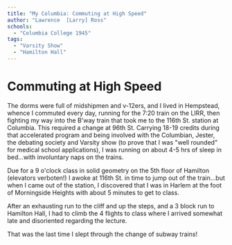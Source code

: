 ```yaml
---
title: "My Columbia: Commuting at High Speed"
author: "Lawrence  [Larry] Ross"
schools:
  - "Columbia College 1945"
tags:
  - "Varsity Show"
  - "Hamilton Hall"
---
```


# Commuting at High Speed

The dorms were full of midshipmen and v-12ers, and I  lived in Hempstead, whence I commuted every day, running for the 7:20 train on the LIRR, then fighting my way into the B'way train that took me to the 116th St. station at Columbia.  This required a change at 96th St.  Carrying 18-19 credits during that accelerated program and being involved with the Columbian, Jester, the debating society and Varsity show  (to prove that I was "well rounded" for medical school applications),  I was running on about 4-5 hrs of sleep in bed...with involuntary naps on the trains.

Due for a 9 o'clock class in solid geometry on the 5th floor of Hamilton (elevators verboten!) I awoke at 116th St. in time to jump out of the train...but when I came out of  the station, I discovered that I was in Harlem at the foot of Morningside Heights with about 5 minutes to get to class.

After an exhausting run to the cliff and up the steps, and a 3 block run to Hamilton Hall, I had to climb the 4 flights to class where I arrived somewhat late and disoriented regarding the lecture.

That was the last time I slept through the change of subway trains!
